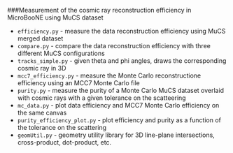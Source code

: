 ###Measurement of the cosmic ray reconstruction efficiency in MicroBooNE using MuCS dataset

* `efficiency.py` - measure the data reconstruction efficiency using MuCS merged dataset
* `compare.py` - compare the data reconstruction efficiency with three different MuCS configurations
* `tracks_simple.py` - given theta and phi angles, draws the corresponding cosmic ray in 3D
* `mcc7_efficiency.py` - measure the Monte Carlo reconstructione efficiency using an MCC7 Monte Carlo file
* `purity.py` - measure the purity of a Monte Carlo MuCS dataset overlaid with cosmic rays with a given tolerance on the scatteering
* `mc_data.py` - plot data efficiency and MCC7 Monte Carlo efficiency on the same canvas
* `purity_efficiency_plot.py` - plot efficiency and purity as a function of the tolerance on the scattering
* `geomUtil.py` - geometry utility library for 3D line-plane intersections, cross-product, dot-product, etc.
